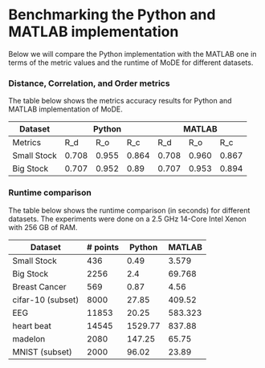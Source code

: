 # Benchmarking the Python and MATLAB implementation
Below we will compare the Python implementation with the MATLAB one in terms of the metric values and the runtime of MoDE for different datasets.

### Distance, Correlation, and Order metrics
The table below shows the metrics accuracy results for Python and MATLAB implementation of MoDE.

<table>
<thead>
  <tr>
    <th>Dataset</th>
    <th colspan="3">Python</th>
    <th colspan="3">MATLAB</th>
  </tr>
</thead>
<tbody>
  <tr>
    <td>Metrics</td>
    <td>R_d</td>
    <td>R_o</td>
    <td>R_c</td>
    <td>R_d</td>
    <td>R_o</td>
    <td>R_c</td>
  </tr>
  <tr>
    <td>Small Stock</td>
    <td>0.708</td>
    <td>0.955</td>
    <td>0.864</td>
    <td>0.708</td>
    <td>0.960</td>
    <td>0.867</td>
  </tr>
  <tr>
    <td>Big Stock</td>
    <td>0.707</td>
    <td>0.952</td>
    <td>0.89</td>
    <td>0.707</td>
    <td>0.953</td>
    <td>0.894</td>
  </tr>
</tbody>
</table>

### Runtime comparison
The table below shows the runtime comparison (in seconds) for different datasets. The experiments were done on a 2.5 GHz 14-Core Intel Xenon with 256 GB of RAM.

<table>
<thead>
  <tr>
    <th>Dataset</th>
    <th># points</th>
    <th>Python</th>
    <th>MATLAB</th>
  </tr>
</thead>
<tbody>
  <tr>
    <td>Small Stock<br></td>
    <td>436</td>
    <td>0.49</td>
    <td>3.579</td>
  </tr>
  <tr>
    <td>Big Stock</td>
    <td>2256</td>
    <td>2.4</td>
    <td>69.768</td>
  </tr>
  <tr>
    <td>Breast Cancer</td>
    <td>569</td>
    <td>0.87</td>
    <td>4.56</td>
  </tr>
  <tr>
    <td>cifar-10 (subset)</td>
    <td>8000</td>
    <td>27.85</td>
    <td>409.52</td>
  </tr>
  <tr>
    <td>EEG</td>
    <td>11853</td>
    <td>20.25</td>
    <td>583.323</td>
  </tr>
  <tr>
    <td>heart beat</td>
    <td>14545</td>
    <td>1529.77</td>
    <td>837.88</td>
  </tr>
  <tr>
    <td>madelon</td>
    <td>2080</td>
    <td>147.25</td>
    <td>65.75</td>
  </tr>
  <tr>
    <td>MNIST (subset)</td>
    <td>2000</td>
    <td>96.02</td>
    <td>23.89</td>
  </tr>
</tbody>
</table>

